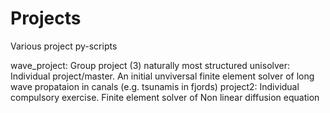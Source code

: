 # Projects
Various project py-scripts

wave_project: Group project (3) naturally most structured
unisolver: Individual project/master. An initial unviversal finite element solver of long wave propataion in canals (e.g. tsunamis in fjords) 
project2: Individual compulsory exercise. Finite element solver of Non linear diffusion equation
